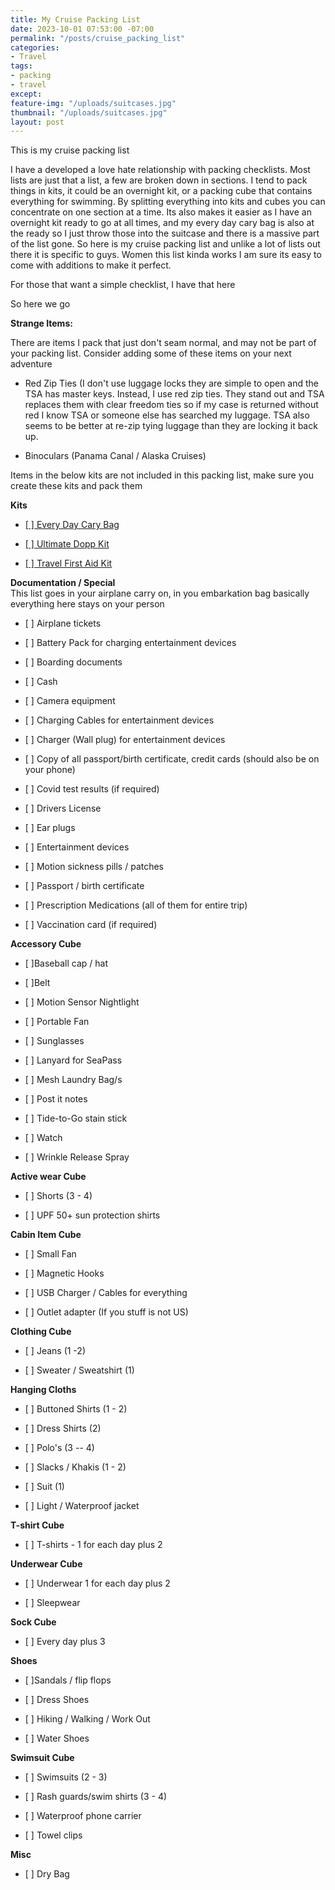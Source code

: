 ```yaml
---
title: My Cruise Packing List
date: 2023-10-01 07:53:00 -07:00
permalink: "/posts/cruise_packing_list"
categories:
- Travel
tags:
- packing
- travel
except: 
feature-img: "/uploads/suitcases.jpg"
thumbnail: "/uploads/suitcases.jpg"
layout: post
---
```


This is my cruise packing list

I have a developed a love hate relationship with packing checklists.  Most lists are just that a list, a few are broken down in sections.  I tend to pack things in kits, it could be an overnight kit, or a packing cube that contains everything for swimming.  By splitting everything into kits and cubes you can concentrate on one section at a time.  Its also makes it easier as I have an overnight kit ready to go at all times, and my every day cary bag is also at the ready so I just throw those into the suitcase and there is a massive part of the list gone.  So here is my cruise packing list and unlike a lot of lists out there it is specific to guys.  Women this list kinda works I am sure its easy to come with additions to make it perfect.

For those that want a simple checklist, I have that here

So here we go

**Strange Items:**

There are items I pack that just don't seam normal, and may not be part of your packing list.  Consider adding some of these items on your next adventure

* Red Zip Ties (I don't use luggage locks they are simple to open and the TSA has master keys.  Instead, I use red zip ties.  They stand out and TSA replaces them with clear freedom ties so if my case is returned without red I know TSA or someone else has searched my luggage.  TSA also seems to be better at re-zip tying luggage than they are locking it back up.

* Binoculars (Panama Canal / Alaska Cruises)

Items in the below kits are not included in this packing list, make sure you create these kits and pack them

**Kits**

* [\[ \] Every Day Cary Bag ](https://mikehathaway.com/2023/09/07/cruise-day-bag.html)

* [\[ \] Ultimate Dopp Kit](https://mikehathaway.com/posts/dopp_kit)

* [\[ \] Travel First Aid Kit](https://mikehathaway.com/posts/travel_first_aid_kit)

**Documentation / Special**\
This list goes in your airplane carry on, in you embarkation bag basically everything here stays on your person

* \[ \] Airplane tickets

* \[ \] Battery Pack for charging entertainment devices

* \[ \] Boarding documents

* \[ \] Cash

* \[ \] Camera equipment

* \[ \] Charging Cables for entertainment devices

* \[ \] Charger (Wall plug) for entertainment devices

* \[ \] Copy of all passport/birth certificate, credit cards (should also be on your phone)

* \[ \] Covid test results (if required)

* \[ \] Drivers License

* \[ \] Ear plugs

* \[ \] Entertainment devices

* \[ \] Motion sickness pills / patches

* \[ \] Passport / birth certificate

* \[ \] Prescription Medications (all of them for entire trip)

* \[ \] Vaccination card (if required)

**Accessory Cube**

* \[ \]Baseball cap / hat

* \[ \]Belt

* \[ \] Motion Sensor Nightlight

* \[ \] Portable Fan

* \[ \] Sunglasses

* \[ \] Lanyard for SeaPass

* \[ \] Mesh Laundry Bag/s

* \[ \] Post it notes

* \[ \] Tide-to-Go stain stick

* \[ \] Watch

* \[ \] Wrinkle Release Spray

**Active wear Cube**

* \[ \] Shorts (3 - 4)

* \[ \] UPF 50\+ sun protection shirts

**Cabin Item Cube**

* \[ \] Small Fan

* \[ \] Magnetic Hooks

* \[ \] USB Charger / Cables for everything

* \[ \] Outlet adapter (If you stuff is not US)

**Clothing Cube**

* \[ \] Jeans (1 -2)

* \[ \] Sweater / Sweatshirt (1)

**Hanging Cloths**

* \[ \] Buttoned Shirts (1 - 2)

* \[ \] Dress Shirts (2)

* \[ \] Polo's (3 -- 4)

* \[ \] Slacks / Khakis (1 - 2)

* \[ \] Suit (1)

* \[ \] Light / Waterproof jacket

**T-shirt Cube**

* \[ \] T-shirts - 1 for each day plus 2

**Underwear Cube**

* \[ \] Underwear 1 for each day plus 2

* \[ \] Sleepwear

**Sock Cube**

* \[ \] Every day plus 3

**Shoes**

* \[ \]Sandals / flip flops

* \[ \] Dress Shoes

* \[ \] Hiking / Walking / Work Out

* \[ \] Water Shoes

**Swimsuit Cube**

* \[ \] Swimsuits (2 - 3)

* \[ \] Rash guards/swim shirts (3 - 4)

* \[ \] Waterproof phone carrier

* \[ \] Towel clips

**Misc**

* \[ \] Dry Bag

